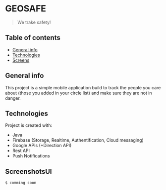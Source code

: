 # GEOSAFE 
>We trake safety!
## Table of contents
* [General info](#general-info)
* [Technologies](#technologies)
* [Screens](#screenshotsUI)


## General info
This project is a simple mobile application build to track the people you care about (those you added in your circle list) and make sure they are not in danger.	
## Technologies
Project is created with:
* Java
* Firebase (Storage, Realtime, Authentification, Cloud messaging)
* Google APIs (+Direction API)
* Rest API
* Push Notifications

	
## ScreenshotsUI
```
$ comming soon
```
